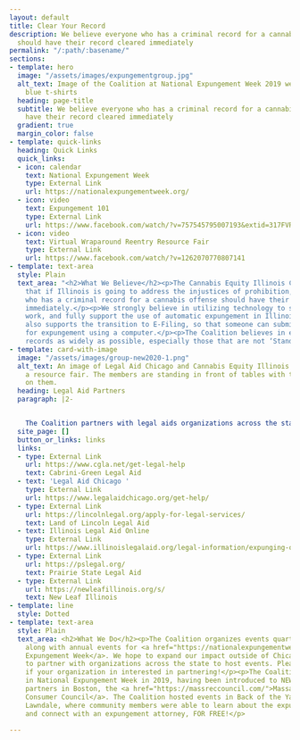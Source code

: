 ```yaml
---
layout: default
title: Clear Your Record
description: We believe everyone who has a criminal record for a cannabis offense
  should have their record cleared immediately
permalink: "/:path/:basename/"
sections:
- template: hero
  image: "/assets/images/expungementgroup.jpg"
  alt_text: Image of the Coalition at National Expungement Week 2019 wearing matching
    blue t-shirts
  heading: page-title
  subtitle: We believe everyone who has a criminal record for a cannabis offense should
    have their record cleared immediately
  gradient: true
  margin_color: false
- template: quick-links
  heading: Quick Links
  quick_links:
  - icon: calendar
    text: National Expungement Week
    type: External Link
    url: https://nationalexpungementweek.org/
  - icon: video
    text: Expungement 101
    type: External Link
    url: https://www.facebook.com/watch/?v=757545795007193&extid=317FVRy2rHqdpH0D
  - icon: video
    text: Virtual Wraparound Reentry Resource Fair
    type: External Link
    url: https://www.facebook.com/watch/?v=1262070770807141
- template: text-area
  style: Plain
  text_area: "<h2>What We Believe</h2><p>The Cannabis Equity Illinois Coalition believes
    that if Illinois is going to address the injustices of prohibition, then everyone
    who has a criminal record for a cannabis offense should have their record cleared
    immediately.</p><p>We strongly believe in utilizing technology to support this
    work, and fully support the use of automatic expungement in Illinois. The Coalition
    also supports the transition to E-Filing, so that someone can submit their petition
    for expungement using a computer.</p><p>The Coalition believes in expunging cannabis
    records as widely as possible, especially those that are not ‘Stand-alone’ offenses.</p>"
- template: card-with-image
  image: "/assets/images/group-new2020-1.png"
  alt_text: An image of Legal Aid Chicago and Cannabis Equity Illinois Coalition at
    a resource fair. The members are standing in front of tables with their logos
    on them.
  heading: Legal Aid Partners
  paragraph: |2-


    The Coalition partners with legal aids organizations across the state to support record clearing, with greater emphasis in Chicagoland. You can also utilize online support through our partners here:
  site_page: []
  button_or_links: links
  links:
  - type: External Link
    url: https://www.cgla.net/get-legal-help
    text: Cabrini-Green Legal Aid
  - text: 'Legal Aid Chicago '
    type: External Link
    url: https://www.legalaidchicago.org/get-help/
  - type: External Link
    url: https://lincolnlegal.org/apply-for-legal-services/
    text: Land of Lincoln Legal Aid
  - text: Illinois Legal Aid Online
    type: External Link
    url: https://www.illinoislegalaid.org/legal-information/expunging-or-sealing-criminal-record
  - type: External Link
    url: https://pslegal.org/
    text: Prairie State Legal Aid
  - type: External Link
    url: https://newleafillinois.org/s/
    text: New Leaf Illinois
- template: line
  style: Dotted
- template: text-area
  style: Plain
  text_area: <h2>What We Do</h2><p>The Coalition organizes events quarterly in Chicago,
    along with annual events for <a href="https://nationalexpungementweek.org/">National
    Expungement Week</a>. We hope to expand our impact outside of Chicagoland, and
    to partner with organizations across the state to host events. Please reach out
    if your organization in interested in partnering!</p><p>The Coalition got involved
    in National Expungement Week in 2019, having been introduced to NEW through our
    partners in Boston, the <a href="https://massreccouncil.com/">Massachusetts Recreational
    Consumer Council</a>. The Coalition hosted events in Back of the Yards and North
    Lawndale, where community members were able to learn about the expungement process
    and connect with an expungement attorney, FOR FREE!</p>

---
```

